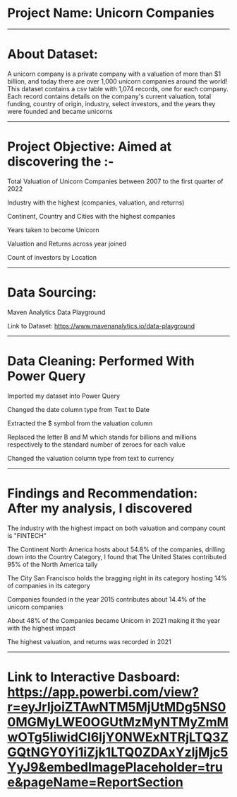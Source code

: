 # Project Name: Unicorn Companies 

----
# About Dataset:
A unicorn company is a private company with a valuation of more than $1 billion, and today there are over 1,000 unicorn companies around the world!
This dataset contains a csv table with 1,074 records, one for each company.
Each record contains details on the company's current valuation, total funding, country of origin, industry, select investors, and the years they were founded and became unicorns

----
# Project Objective: Aimed at discovering the :-
Total Valuation of Unicorn Companies between 2007 to the first quarter of 2022

Industry with the highest (companies, valuation, and returns)

Continent, Country and Cities with the highest companies

Years taken to become Unicorn

Valuation and Returns across year joined

Count of investors by Location

----
# Data Sourcing:
Maven Analytics Data Playground 

Link to Dataset: https://www.mavenanalytics.io/data-playground

----
# Data Cleaning: Performed With Power Query
Imported my dataset into Power Query 

Changed the date column type from Text to Date

Extracted the $ symbol from the valuation column

Replaced the letter B and M which stands for billions and millions respectively to the standard number of zeroes for each value

Changed the valuation column type from text to currency

----
# Findings and Recommendation: After my analysis, I discovered
The industry with the highest impact on both valuation and company count is "FINTECH"

The Continent North America hosts about 54.8% of the companies, drilling down into the Country Category, I found that The United States contributed 95% of the North America tally

The City San Francisco holds the bragging right in its category hosting 14% of companies in its category

Companies founded in the year 2015 contributes about 14.4% of the unicorn companies 

About 48% of the Companies became Unicorn in 2021 making it the year with the highest impact

The highest valuation, and returns was recorded in 2021

----
# Link to Interactive Dasboard: https://app.powerbi.com/view?r=eyJrIjoiZTAwNTM5MjUtMDg5NS00MGMyLWE0OGUtMzMyNTMyZmMwOTg5IiwidCI6IjY0NWExNTRjLTQ3ZGQtNGY0Yi1iZjk1LTQ0ZDAxYzljMjc5YyJ9&embedImagePlaceholder=true&pageName=ReportSection
